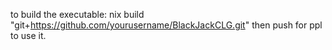 to build the executable: nix build "git+https://github.com/yourusername/BlackJackCLG.git"
then push for ppl to use it.